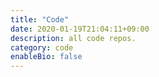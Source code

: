 ```yaml
---
title: "Code"
date: 2020-01-19T21:04:11+09:00
description: all code repos.
category: code
enableBio: false
---
```

